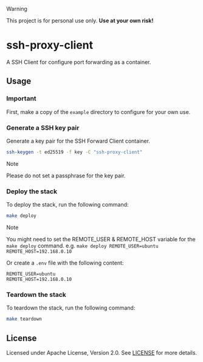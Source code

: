 > [!WARNING]
> This project is for personal use only. **Use at your own risk!**

# ssh-proxy-client
A SSH Client for configure port forwarding as a container.

## Usage

### Important

First, make a copy of the `example` directory to configure for your own use.

### Generate a SSH key pair
Generate a key pair for the SSH Forward Client container.

```sh
ssh-keygen -t ed25519 -f key -C "ssh-proxy-client"
```

> [!NOTE]
> Please do not set a passphrase for the key pair.

### Deploy the stack
To deploy the stack, run the following command:

```sh
make deploy
```

> [!NOTE]
> You might need to set the REMOTE_USER & REMOTE_HOST variable for the `make deploy` command.
> e.g. `make deploy REMOTE_USER=ubuntu REMOTE_HOST=192.168.0.10`
>
> Or create a `.env` file with the following content:
> ```env
> REMOTE_USER=ubuntu
> REMOTE_HOST=192.168.0.10
> ```

### Teardown the stack
To teardown the stack, run the following command:

```sh
make teardown
```

## License
Licensed under Apache License, Version 2.0. See [LICENSE](LICENSE) for more details.
